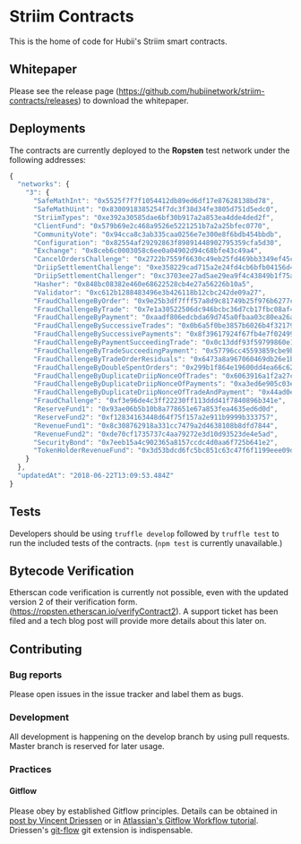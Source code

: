 # Striim Contracts

This is the home of code for Hubii's Striim smart contracts.

## Whitepaper

Please see the release page (https://github.com/hubiinetwork/striim-contracts/releases) to download the whitepaper.

## Deployments

The contracts are currently deployed to the **Ropsten** test network under the following addresses:

```javascript
{
  "networks": {
    "3": {
      "SafeMathInt": "0x5525f7f7f1054412db89ed6df17e87628138bd78",
      "SafeMathUint": "0x8300918385254f7dc3f38d34fe3805d751d5edc0",
      "StriimTypes": "0xe392a30585dae6bf30b917a2a853ea4dde4ded2f",
      "ClientFund": "0x579b69e2c468a9526e5221251b7a2a25bfec0770",
      "CommunityVote": "0x94cca8c3ab335caa0256e7e300e8f6bdb454bbdb",
      "Configuration": "0x82554af29292863f89891448902795359cfa5d30",
      "Exchange": "0x8ceb6c0003058c6ee0a04902d94c68bfe43c49a4",
      "CancelOrdersChallenge": "0x2722b7559f6630c49eb25fd469bb3349ef45c10d",
      "DriipSettlementChallenge": "0xe358229cad715a2e24fd4cb6bfb04156d4456df9",
      "DriipSettlementChallenger": "0xc3703ee27ad5ae29ea9f4c43849b1f75a63da511",
      "Hasher": "0x848bc08382e460e68622528cb4e27a56226b10a5",
      "Validator": "0xc612b1288483496e3b426118b12cbc242de09a27",
      "FraudChallengeByOrder": "0x9e25b3df7fff57a8d9c81749b25f976b6277c07e",
      "FraudChallengeByTrade": "0x7e1a30522506dc946bcbc36d7cb17fbc08af44e6",
      "FraudChallengeByPayment": "0xaadf806edcbda69d745a0fbaa03c80ea26ab0198",
      "FraudChallengeBySuccessiveTrades": "0x0b6a5f0be3857b6026b4f32179dd40ffae14bfd5",
      "FraudChallengeBySuccessivePayments": "0x8f39617924f67fb4e7f02499c9b84b703d5b2701",
      "FraudChallengeByPaymentSucceedingTrade": "0x0c13ddf93f59799860e140ba34ac2a3fd6a1fe10",
      "FraudChallengeByTradeSucceedingPayment": "0x57796cc45593859cbe9bc668d085f26c0199b9ad",
      "FraudChallengeByTradeOrderResiduals": "0x6473a8a967060469db26e1b5156ffd9273d63635",
      "FraudChallengeByDoubleSpentOrders": "0x299b1f864e19600dd4ea66c62db968f6dd1473cc",
      "FraudChallengeByDuplicateDriipNonceOfTrades": "0x6063916a1f2a27c6b8578ef0207d3c91adec9514",
      "FraudChallengeByDuplicateDriipNonceOfPayments": "0xa3ed6e905c03eb7b2e0ebfcce7781be799d24fbf",
      "FraudChallengeByDuplicateDriipNonceOfTradeAndPayment": "0x44ad0e73e88db3a66631a87849d29ed77f82a433",
      "FraudChallenge": "0xf3e96de4c3ff22230ff113ddd41f7840896b341e",
      "ReserveFund1": "0x93ae06b5b10b8a778651e67a853fea4635ed6d0d",
      "ReserveFund2": "0xf12834163448d64f75f157a2e911b9999b333757",
      "RevenueFund1": "0x8c308762918a331cc7479a2d4638108b8dfd7844",
      "RevenueFund2": "0xde70cf1735737c4aa79272e3d10d93523de4e5ad",
      "SecurityBond": "0x7eeb15a4c902365a8157ccdc4d0aa6f725b641e2",
      "TokenHolderRevenueFund": "0x3d53bdcd6fc5bc851c63c47f6f1199eee09dc8ba"
    }
  },
  "updatedAt": "2018-06-22T13:09:53.484Z"
}
```

## Tests

Developers should be using `truffle develop` followed by `truffle test` to run the included tests of the contracts. (`npm test` is currently unavailable.)

## Bytecode Verification

Etherscan code verification is currently not possible, even with the updated version 2 of their verification form. (https://ropsten.etherscan.io/verifyContract2). A support ticket has been filed and a tech blog post will provide more details about this later on.

## Contributing

### Bug reports

Please open issues in the issue tracker and label them as bugs.

### Development

All development is happening on the develop branch by using pull requests. Master branch is reserved for later usage.

### Practices
#### Gitflow

Please obey by established Gitflow principles. Details can be obtained in [post by Vincent Driessen](http://nvie.com/posts/a-successful-git-branching-model/) or in [Atlassian's Gitflow Workflow tutorial](https://www.atlassian.com/git/tutorials/comparing-workflows/gitflow-workflow). Driessen's [git-flow](https://github.com/nvie/gitflow) git extension is indispensable.

